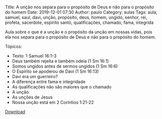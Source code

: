 Title: A unção nos separa para o propósito de Deus e não para o propósito do homem
Date: 2019-12-01 07:30
Author: paulo
Category: aulas
Tags: aula, samuel, saul, davi, unção, propósito, deus, homem, ungido, senhor, rei, profeta, sacerdote, espírito santo, qualificações, chamado, fama, integrida

Aula sobre o que é a unção e o propósito da unção em nossas vidas, pois ela nos separa para o propósito de Deus e não para o propósito do homem.

Tópicos:

- Texto: 1 Samuel 16:1-3
- Deus também rejeita e também odeia (1 Sm 16:1)
- Somos ungidos antes de sermos ungidos (1 Sm 16:6)
- O Espírito se apoderou de Davi (1 Sm 16:13)
- Davi era um guerreiro?
- A diferença entre fama e integridade
- As qualificações não são maiores que o chamado
- A unção
- As unções de Jesus
- Nossa unção está em 2 Coríntios 1:21-22


[Download](https://www.dropbox.com/s/vtdzm0vntm5vck3/Aula%20EBD%20-%20A%20un%C3%A7%C3%A3o%20nos%20separa%20para%20o%20prop%C3%B3sito%20de%20Deus%20e%20n%C3%A3o%20para%20o%20prop%C3%B3sito%20do%20homem%20-%2001_12_2019.pdf?dl=1)
